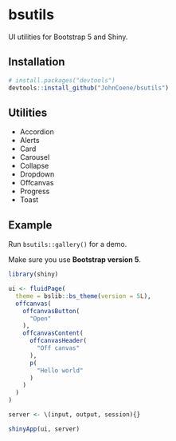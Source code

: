 <!-- badges: start -->
<!-- badges: end -->

# bsutils

UI utilities for Bootstrap 5 and Shiny.

## Installation

``` r
# install.packages("devtools")
devtools::install_github("JohnCoene/bsutils")
```

## Utilities

- Accordion
- Alerts
- Card
- Carousel
- Collapse
- Dropdown
- Offcanvas
- Progress
- Toast

## Example

Run `bsutils::gallery()` for a demo.

Make sure you use __Bootstrap version 5__.

```r
library(shiny)

ui <- fluidPage(
  theme = bslib::bs_theme(version = 5L),
  offcanvas(
    offcanvasButton(
      "Open"
    ),
    offcanvasContent(
      offcanvasHeader(
        "Off canvas"
      ),
      p(
        "Hello world"
      )
    )
  )
)

server <- \(input, output, session){}

shinyApp(ui, server)
```
